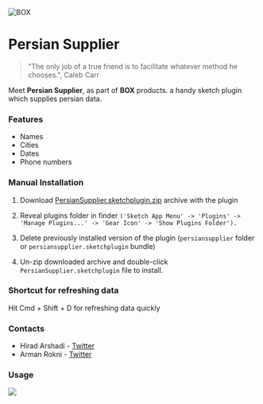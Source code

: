 ![BOX](http://s8.picofile.com/file/8340119850/box_header.png)

# Persian Supplier

> "The only job of a true friend is to facilitate whatever method he chooses.", Caleb Carr

Meet **Persian Supplier**, as part of **BOX** products. a handy sketch plugin which supplies persian data.

<h3>Features</h3>
<ul>
  <li>Names</li>
  <li>Cities</li>
  <li>Dates</li>
  <li>Phone numbers</li>
</ul>

<h3>Manual Installation</h3>

1. Download [PersianSupplier.sketchplugin.zip](https://github.com/hiradarshadi/PersianSupplier/releases/download/1.0/persiansupplier.sketchplugin.zip "here") archive with the plugin

2. Reveal plugins folder in finder `('Sketch App Menu' -> 'Plugins' -> 'Manage Plugins...' -> 'Gear Icon' -> 'Show Plugins Folder').`

3. Delete previously installed version of the plugin (`persiansupplier` folder or `persiansupplier.sketchplugin` bundle)

4. Un-zip downloaded archive and double-click `PersianSupplier.sketchplugin` file to install.

<h3>Shortcut for refreshing data</h3>
Hit Cmd + Shift + D for refreshing data quickly

<h3>Contacts</h3>
<ul>
  <li>Hirad Arshadi - <a href="https://twitter.com/hiradary">Twitter</a></li>
  <li>Arman Rokni - <a href="https://twitter.com/arwanrokni">Twitter</a></li>
</ul>

<h3>Usage</h3>
<img src="http://s8.picofile.com/file/8340286318/usage.gif" />
